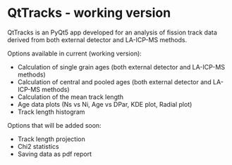 # QtTracks - working version

QtTracks is an PyQt5 app developed for an analysis of fission track data derived from both external detector and LA-ICP-MS methods. 

Options available in current (working version):
* Calculation of single grain ages (both external detector and LA-ICP-MS methods)
* Calculation of central and pooled ages (both external detector and LA-ICP-MS methods)
* Calculation of the mean track length
* Age data plots (Ns vs Ni, Age vs DPar, KDE plot, Radial plot)
* Track length histogram

Options that will be added soon:
* Track length projection
* Chi2 statistics
* Saving data as pdf report

